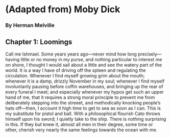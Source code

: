 # (Adapted from) Moby Dick
### By Herman Melville

## Chapter 1: Loomings
Call me Ishmael. Some years years ago—never mind how long precisely—having little or no money
in my purse, and nothing particular to interest me on shore, I thought I would sail about 
a little and see the watery part of the world. It is a way I have of driving off the spleen 
and regulating the circulation. Whenever I find myself growing grim about the mouth; whenever 
it is a damp, drizzly November in my soul; whenever I find myself involuntarily pausing before 
coffin warehouses, and bringing up the rear of every funeral I meet; and especially whenever 
my hypos get such an upper hand of me, that it requires a strong moral principle to prevent me 
from deliberately stepping into the streeet, and methodically knocking people’s hats off—then, 
I account it high time to get to sea as soon as I can. This is my substitute for pistol and ball. 
With a philosophical flourish Cato throws himself upon his sword; I quietly take to the ship. 
There is nothing surprising in this. If they but knew it, almost all men in their degree, some 
time or other, cherish very nearly the same feelings towards the ocean with me.
